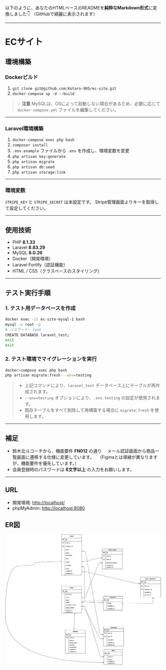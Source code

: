 以下のように、あなたのHTMLベースのREADMEを**純粋なMarkdown形式**に変換しました👇
（GitHubで綺麗に表示されます）

---

# ECサイト

## 環境構築

### Dockerビルド

1. `git clone git@github.com:Kotaro-905/ec-site.git`
2. `docker-compose up -d --build`

> 💡 **注意**
> MySQLは、OSによって起動しない場合があるため、必要に応じて
> `docker-compose.yml` ファイルを編集してください。

---

### Laravel環境構築

1. `docker-compose exec php bash`
2. `composer install`
3. `.env.example` ファイルから `.env` を作成し、環境変数を変更
4. `php artisan key:generate`
5. `php artisan migrate`
6. `php artisan db:seed`
7. `php artisan storage:link`

---

### 環境変数

`STRIPE_KEY` と `STRIPE_SECRET` は未設定です。
Stripe管理画面よりキーを取得して設定してください。

---

## 使用技術

* PHP **8.1.33**
* Laravel **8.83.29**
* MySQL **8.0.26**
* Docker（開発環境）
* Laravel Fortify（認証機能）
* HTML / CSS（クラスベースのスタイリング）

---

## テスト実行手順

### 1. テスト用データベースを作成

```bash
docker exec -it ec-site-mysql-1 bash
mysql -u root -p
# パスワード: root
CREATE DATABASE laravel_test;
exit
exit
```

### 2. テスト環境でマイグレーションを実行

```bash
docker-compose exec php bash
php artisan migrate:fresh --env=testing
```

> * 上記コマンドにより、`laravel_test` データベース上にテーブルが再作成されます。
> * `--env=testing` オプションにより、`.env.testing` の設定が使用されます。
> * 既存テーブルをすべて削除して再構築する場合に `migrate:fresh` を使用します。

---

## 補足

* 鈴木北斗コーチから、機能要件 **FN012** の通り
  　メール認証画面から商品一覧画面に遷移する仕様に変更しています。
  　（Figmaとは導線が異なりますが、機能要件を優先しています。）
* 会員登録時のパスワードは **8文字以上** の入力をお願いします。

---

## URL

* 開発環境: [http://localhost/](http://localhost/)
* phpMyAdmin: [http://localhost:8080](http://localhost:8080/index.php?route=/database/structure&db=information_schema)

## ER図
![alt](.drawio.png)